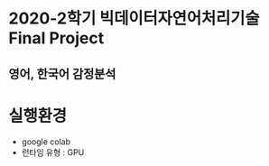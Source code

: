 # 2020-2학기 빅데이터자연어처리기술 Final Project 

영어, 한국어 감정분석 
-------------


# 실행환경 
- google colab 
- 런타임 유형 : GPU 

